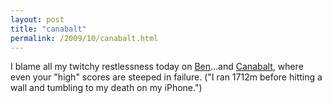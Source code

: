 ```yaml
---
layout: post
title: "canabalt"
permalink: /2009/10/canabalt.html
---
```


<p>I blame all my twitchy restlessness today on <a href="http://ben.stupidfool.org/typepad/2009/10/canabalt.html">Ben</a>...and <a href="http://www.canabalt.com/">Canabalt</a>, where even your &quot;high&quot; scores are steeped in failure.  (&quot;I ran 1712m before hitting a wall and tumbling to my death on my iPhone.&quot;)</p>


